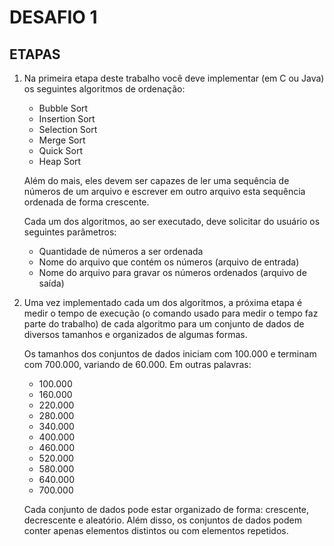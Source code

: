 # DESAFIO 1 #

## ETAPAS ##

1. Na primeira etapa deste trabalho você deve implementar (em C ou Java) os seguintes algoritmos de
ordenação:

    * Bubble Sort
    * Insertion Sort
    * Selection Sort
    * Merge Sort
    * Quick Sort
    * Heap Sort

    Além do mais, eles devem ser capazes de ler uma sequência de números de um arquivo e escrever em outro arquivo esta sequência ordenada de forma crescente.

    Cada um dos algoritmos, ao ser executado, deve solicitar do usuário os seguintes parâmetros:

    * Quantidade de números a ser ordenada
    * Nome do arquivo que contém os números (arquivo de entrada)
    * Nome do arquivo para gravar os números ordenados (arquivo de saída)

2. Uma vez implementado cada um dos algoritmos, a próxima etapa é medir o tempo de execução (o comando usado para medir o tempo faz parte do trabalho) de cada algoritmo para um conjunto de dados de diversos tamanhos e organizados de algumas formas.

    Os tamanhos dos conjuntos de dados iniciam com 100.000 e terminam com 700.000, variando de 60.000. Em outras palavras:

    * 100.000
    * 160.000
    * 220.000
    * 280.000
    * 340.000
    * 400.000
    * 460.000
    * 520.000
    * 580.000
    * 640.000
    * 700.000

    Cada conjunto de dados pode estar organizado de forma: crescente, decrescente e aleatório. Além disso, os conjuntos de dados podem conter apenas elementos distintos ou com elementos repetidos.
